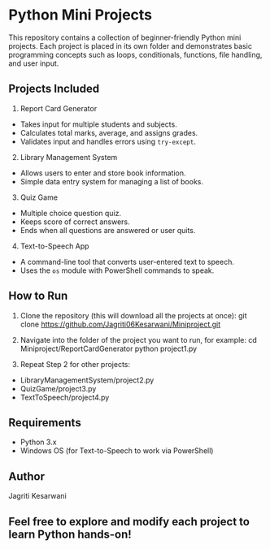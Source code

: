 # Python Mini Projects

This repository contains a collection of beginner-friendly Python mini projects. Each project is placed in its own folder and demonstrates basic programming concepts such as loops, conditionals, functions, file handling, and user input.

## Projects Included

1. Report Card Generator
- Takes input for multiple students and subjects.
- Calculates total marks, average, and assigns grades.
- Validates input and handles errors using `try-except`.

2. Library Management System
- Allows users to enter and store book information.
- Simple data entry system for managing a list of books.

3. Quiz Game
- Multiple choice question quiz.
- Keeps score of correct answers.
- Ends when all questions are answered or user quits.

4. Text-to-Speech App
- A command-line tool that converts user-entered text to speech.
- Uses the `os` module with PowerShell commands to speak.

## How to Run

1. Clone the repository (this will download all the projects at once):
    git clone https://github.com/Jagriti06Kesarwani/Miniproject.git
   
2. Navigate into the folder of the project you want to run, for example:
   cd Miniproject/ReportCardGenerator
   python project1.py

3. Repeat Step 2 for other projects:
-  LibraryManagementSystem/project2.py
-  QuizGame/project3.py
-  TextToSpeech/project4.py   

## Requirements
- Python 3.x
- Windows OS (for Text-to-Speech to work via PowerShell)

## Author
Jagriti Kesarwani

##  Feel free to explore and modify each project to learn Python hands-on! ## 
   

